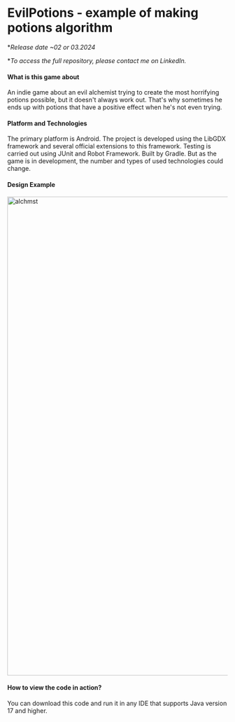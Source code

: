 # EvilPotions - example of making potions algorithm 

**Release date ~02 or 03.2024*

**To access the full repository, please contact me on LinkedIn.*

#### What is this game about 
An indie game about an evil alchemist trying to create the most horrifying potions possible, but it doesn't always work out. That's why sometimes he ends up with potions that have a positive effect when he's not even trying.

#### Platform and Technologies
The primary platform is Android. The project is developed using the LibGDX framework and several official extensions to this framework. Testing is carried out using JUnit and Robot Framework. Built by Gradle. But as the game is in development, the number and types of used technologies could change.

#### Design Example

<img width="1094" alt="alchmst" src="https://github.com/mykhailo-arkhipov/EvilPotions/assets/122175623/86fc0d59-313f-4bcb-af54-588733def804">

#### How to view the code in action?
You can download this code and run it in any IDE that supports Java version 17 and higher.
